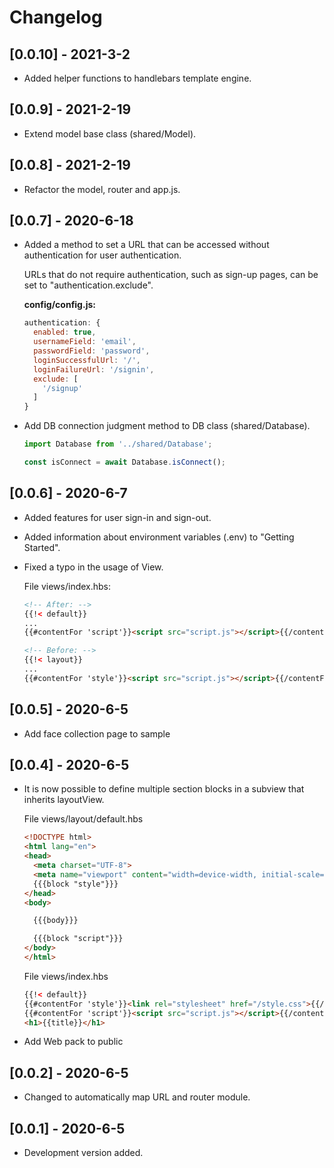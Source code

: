 # Changelog

## [0.0.10] - 2021-3-2

* Added helper functions to handlebars template engine.

## [0.0.9] - 2021-2-19

* Extend model base class (shared/Model).

## [0.0.8] - 2021-2-19

* Refactor the model, router and app.js.

## [0.0.7] - 2020-6-18

* Added a method to set a URL that can be accessed without authentication for user authentication.

    URLs that do not require authentication, such as sign-up pages, can be set to "authentication.exclude".

    **config/config.js:**

    ```js
    authentication: {
      enabled: true,
      usernameField: 'email',
      passwordField: 'password',
      loginSuccessfulUrl: '/',
      loginFailureUrl: '/signin',
      exclude: [
        '/signup'
      ]
    }
    ```

* Add DB connection judgment method to DB class (shared/Database).

    ```js
    import Database from '../shared/Database';

    const isConnect = await Database.isConnect();
    ```

## [0.0.6] - 2020-6-7

* Added features for user sign-in and sign-out.

* Added information about environment variables (.env) to "Getting Started".

* Fixed a typo in the usage of View.

    File views/index.hbs:

    ```html
    <!-- After: -->
    {{!< default}}
    ...
    {{#contentFor 'script'}}<script src="script.js"></script>{{/contentFor}}

    <!-- Before: -->
    {{!< layout}}
    ...
    {{#contentFor 'style'}}<script src="script.js"></script>{{/contentFor}}
    ```

## [0.0.5] - 2020-6-5

* Add face collection page to sample

## [0.0.4] - 2020-6-5

* It is now possible to define multiple section blocks in a subview that inherits layoutView.

    File views/layout/default.hbs

    ```html
    <!DOCTYPE html>
    <html lang="en">
    <head>
      <meta charset="UTF-8">
      <meta name="viewport" content="width=device-width, initial-scale=1">
      {{{block "style"}}}
    </head>
    <body>

      {{{body}}}

      {{{block "script"}}}
    </body>
    </html>
    ```

    File views/index.hbs

    ```html
    {{!< default}}
    {{#contentFor 'style'}}<link rel="stylesheet" href="/style.css">{{/contentFor}}
    {{#contentFor 'script'}}<script src="script.js"></script>{{/contentFor}}
    <h1>{{title}}</h1>
    ```

* Add Web pack to public

## [0.0.2] - 2020-6-5

* Changed to automatically map URL and router module.

## [0.0.1] - 2020-6-5

* Development version added.
